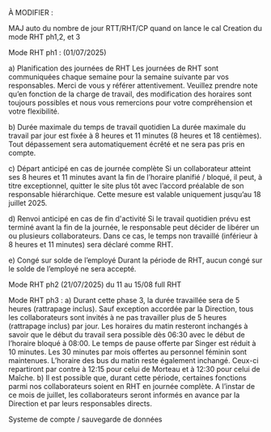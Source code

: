 À MODIFIER :

MAJ auto du nombre de jour RTT/RHT/CP quand on lance le cal
Creation du mode RHT ph1,2, et 3


Mode RHT ph1 : (01/07/2025)

a)	Planification des journées de RHT
Les journées de RHT sont communiquées chaque semaine pour la semaine suivante par vos responsables. Merci de vous y référer attentivement. Veuillez prendre note qu’en fonction de la charge de travail, des modification des horaires sont toujours possibles et nous vous remercions pour votre compréhension et votre flexibilité.
 
b)	Durée maximale du temps de travail quotidien
La durée maximale du travail par jour est fixée à 8 heures et 11 minutes (8 heures et 18 centièmes). Tout dépassement sera automatiquement écrêté et ne sera pas pris en compte.
 
c)	Départ anticipé en cas de journée complète
Si un collaborateur atteint ses 8 heures et 11 minutes avant la fin de l’horaire planifié / bloqué, il peut, à titre exceptionnel, quitter le site plus tôt avec l’accord préalable de son responsable hiérarchique. Cette mesure est valable uniquement jusqu’au 18 juillet 2025.
 
d)	Renvoi anticipé en cas de fin d'activité
Si le travail quotidien prévu est terminé avant la fin de la journée, le responsable peut décider de libérer un ou plusieurs collaborateurs. Dans ce cas, le temps non travaillé (inférieur à 8 heures et 11 minutes) sera déclaré comme RHT.

e)	Congé sur solde de l’employé
Durant la période de RHT, aucun congé sur le solde de l’employé ne sera accepté.

Mode RHT ph2 (21/07/2025)
du 11 au 15/08 full RHT

Mode RHT ph3 : 
a) Durant cette phase 3, la durée travaillée sera de 5 heures (rattrapage inclus). Sauf exception accordée par la Direction, tous les collaborateurs sont invités à ne pas travailler plus de 5 heures (rattrapage inclus) par jour. Les horaires du matin resteront inchangés à savoir que le début du travail sera possible dès 06:30 avec le début de l’horaire bloqué à 08:00. Le temps de pause offerte par Singer est réduit à 10 minutes. Les 30 minutes par mois offertes au personnel féminin sont maintenues.  L’horaire des bus du matin reste également inchangé. Ceux-ci repartiront par contre à 12:15 pour celui de Morteau et à 12:30 pour celui de Maîche.
b) Il est possible que, durant cette période, certaines fonctions parmi nos collaborateurs soient en RHT en journée complète. A l’instar de ce mois de juillet, les collaborateurs seront informés en avance par la Direction et par leurs responsables directs.

Systeme de compte / sauvegarde de données
